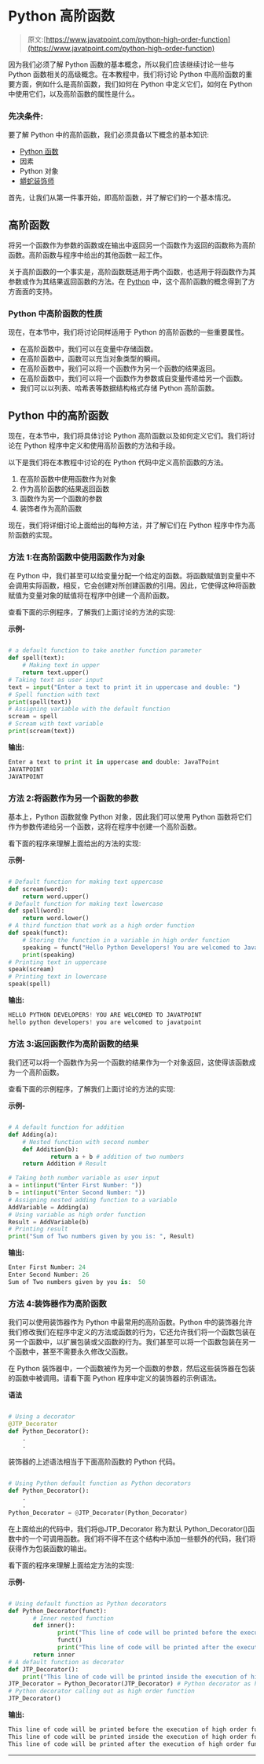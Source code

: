 # Python 高阶函数

> 原文:[https://www.javatpoint.com/python-high-order-function](https://www.javatpoint.com/python-high-order-function)

因为我们必须了解 Python 函数的基本概念，所以我们应该继续讨论一些与 Python 函数相关的高级概念。在本教程中，我们将讨论 Python 中高阶函数的重要方面，例如什么是高阶函数，我们如何在 Python 中定义它们，如何在 Python 中使用它们，以及高阶函数的属性是什么。

### 先决条件:

要了解 Python 中的高阶函数，我们必须具备以下概念的基本知识:

*   [Python 函数](https://www.javatpoint.com/python-functions)
*   因素
*   Python 对象
*   [蟒蛇装饰师](https://www.javatpoint.com/python-decorator)

首先，让我们从第一件事开始，即高阶函数，并了解它们的一个基本情况。

## 高阶函数

将另一个函数作为参数的函数或在输出中返回另一个函数作为返回的函数称为高阶函数。高阶函数与程序中给出的其他函数一起工作。

关于高阶函数的一个事实是，高阶函数既适用于两个函数，也适用于将函数作为其参数或作为其结果返回函数的方法。在 [Python](https://www.javatpoint.com/python-tutorial) 中，这个高阶函数的概念得到了方方面面的支持。

### Python 中高阶函数的性质

现在，在本节中，我们将讨论同样适用于 Python 的高阶函数的一些重要属性。

*   在高阶函数中，我们可以在变量中存储函数。
*   在高阶函数中，函数可以充当对象类型的瞬间。
*   在高阶函数中，我们可以将一个函数作为另一个函数的结果返回。
*   在高阶函数中，我们可以将一个函数作为参数或自变量传递给另一个函数。
*   我们可以以列表、哈希表等数据结构格式存储 Python 高阶函数。

## Python 中的高阶函数

现在，在本节中，我们将具体讨论 Python 高阶函数以及如何定义它们。我们将讨论在 Python 程序中定义和使用高阶函数的方法和手段。

以下是我们将在本教程中讨论的在 Python 代码中定义高阶函数的方法。

1.  在高阶函数中使用函数作为对象
2.  作为高阶函数的结果返回函数
3.  函数作为另一个函数的参数
4.  装饰者作为高阶函数

现在，我们将详细讨论上面给出的每种方法，并了解它们在 Python 程序中作为高阶函数的实现。

### 方法 1:在高阶函数中使用函数作为对象

在 Python 中，我们甚至可以给变量分配一个给定的函数。将函数赋值到变量中不会调用实际函数，相反，它会创建对所创建函数的引用。因此，它使得这种将函数赋值为变量对象的赋值将在程序中创建一个高阶函数。

查看下面的示例程序，了解我们上面讨论的方法的实现:

**示例-**

```py

# a default function to take another function parameter
def spell(text):
    # Making text in upper
    return text.upper() 
# Taking text as user input
text = input("Enter a text to print it in uppercase and double: ")
# Spell function with text
print(spell(text)) 
# Assigning variable with the default function
scream = spell
# Scream with text variable
print(scream(text))

```

**输出:**

```py
Enter a text to print it in uppercase and double: JavaTPoint
JAVATPOINT
JAVATPOINT

```

### 方法 2:将函数作为另一个函数的参数

基本上，Python 函数就像 Python 对象，因此我们可以使用 Python 函数将它们作为参数传递给另一个函数，这将在程序中创建一个高阶函数。

看下面的程序来理解上面给出的方法的实现:

**示例-**

```py

# Default function for making text uppercase
def scream(word): 
    return word.upper() 
# Default function for making text lowercase
def spell(word): 
    return word.lower() 
# A third function that work as a high order function
def speak(funct): 
    # Storing the function in a variable in high order function 
    speaking = funct("Hello Python Developers! You are welcomed to JavaTpoint") 
    print(speaking)  
# Printing text in uppercase
speak(scream)
# Printing text in lowercase
speak(spell)

```

**输出:**

```py
HELLO PYTHON DEVELOPERS! YOU ARE WELCOMED TO JAVATPOINT
hello python developers! you are welcomed to javatpoint

```

### 方法 3:返回函数作为高阶函数的结果

我们还可以将一个函数作为另一个函数的结果作为一个对象返回，这使得该函数成为一个高阶函数。

查看下面的示例程序，了解我们上面讨论的方法的实现:

**示例-**

```py

# A default function for addition
def Adding(a):
    # Nested function with second number 
    def Addition(b): 
            return a + b # addition of two numbers
    return Addition # Result

# Taking both number variable as user input
a = int(input("Enter First Number: "))
b = int(input("Enter Second Number: "))
# Assigning nested adding function to a variable
AddVariable = Adding(a)
# Using variable as high order function
Result = AddVariable(b)
# Printing result
print("Sum of Two numbers given by you is: ", Result)

```

**输出:**

```py
Enter First Number: 24
Enter Second Number: 26
Sum of Two numbers given by you is:  50

```

### 方法 4:装饰器作为高阶函数

我们可以使用装饰器作为 Python 中最常用的高阶函数。Python 中的装饰器允许我们修改我们在程序中定义的方法或函数的行为，它还允许我们将一个函数包装在另一个函数中，以扩展包装或父函数的行为。我们甚至可以将一个函数包装在另一个函数中，甚至不需要永久修改父函数。

在 Python 装饰器中，一个函数被作为另一个函数的参数，然后这些装饰器在包装的函数中被调用。请看下面 Python 程序中定义的装饰器的示例语法。

**语法**

```py

# Using a decorator
@JTP_Decorator
def Python_Decorator(): 
    .
    .

```

装饰器的上述语法相当于下面高阶函数的 Python 代码。

```py

# Using Python default function as Python decorators
def Python_Decorator(): 
    .
    .
Python_Decorator = @JTP_Decorator(Python_Decorator)

```

在上面给出的代码中，我们将@JTP_Decorator 称为默认 Python_Decorator()函数中的一个可调用函数。我们将不得不在这个结构中添加一些额外的代码，我们将获得作为包装函数的输出。

看下面的程序来理解上面给定方法的实现:

**示例-**

```py

# Using default function as Python decorators
def Python_Decorator(funct):
       # Inner nested function
       def inner(): 
              print("This line of code will be printed before the execution of high order function")
              funct() 
              print("This line of code will be printed after the execution of high order function")
       return inner 
# A default function as decorator
def JTP_Decorator(): 
    print("This line of code will be printed inside the execution of high order function")
JTP_Decorator = Python_Decorator(JTP_Decorator) # Python decorator as high order function 
# Python decorator calling out as high order function 
JTP_Decorator()

```

**输出:**

```py
This line of code will be printed before the execution of high order function
This line of code will be printed inside the execution of high order function
This line of code will be printed after the execution of high order function

```

* * *